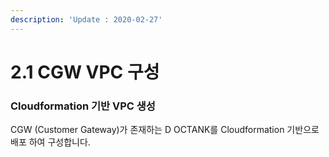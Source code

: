 ```yaml
---
description: 'Update : 2020-02-27'
---
```


# 2.1 CGW VPC 구성

### Cloudformation 기반 VPC 생성

CGW \(Customer Gateway\)가 존재하는 D OCTANK를 Cloudformation 기반으로 배포 하여 구성합니다.  




